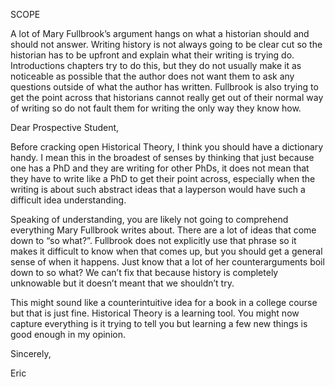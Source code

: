 SCOPE

A lot of Mary Fullbrook’s argument hangs on what a historian should and should not answer. Writing history is not always going to be clear cut so the historian has to be upfront and explain what their writing is trying do. Introductions chapters try to do this, but they do not usually make it as noticeable as possible that the author does not want them to ask any questions outside of what the author has written. Fullbrook is also trying to get the point across that historians cannot really get out of their normal way of writing so do not fault them for writing the only way they know how.

Dear Prospective Student,

Before cracking open Historical Theory, I think you should have a dictionary handy. I mean this in the broadest of senses by thinking that just because one has a PhD and they are writing for other PhDs, it does not mean that they have to write like a PhD to get their point across, especially when the writing is about such abstract ideas that a layperson would have such a difficult idea understanding.

Speaking of understanding, you are likely not going to comprehend everything Mary Fullbrook writes about. There are a lot of ideas that come down to “so what?”. Fullbrook does not explicitly use that phrase so it makes it difficult to know when that comes up, but you should get a general sense of when it happens. Just know that a lot of her counterarguments boil down to so what? We can’t fix that because history is completely unknowable but it doesn’t meant that we shouldn’t try. 

This might sound like a counterintuitive idea for a book in a college course but that is just fine. Historical Theory is a learning tool. You might now capture everything is it trying to tell you but learning a few new things is good enough in my opinion.

Sincerely,
    
Eric
